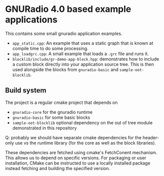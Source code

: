 # GNURadio 4.0 based example applications

This contains some small gnuradio application examples.

- `app_static.cpp`: An example that uses a static graph that is known at compile time to do some processing.
- `app_loadgrc.cpp`: A small example that loads a `.grc` file and runs it.
- `blocklib/include/gr-demo-app-block.hpp`: demonstrates how to include a custom block directly into
   your application source tree. This is then used alongside the blocks from `gnuradio-basic` and `sample-oot-blocklib`.

## Build system

The project is a regular cmake project that depends on
 - `gnuradio-core` for the gnuradio runtime
 - `gnuradio-basic` for some basic blocks
 - `sample-oot-blocklib` optional dependency on the out of tree module demonstrated in this repository

 Q: probably we should have separate cmake dependencies for the header-only use vs the runtime library (for the core as well as the block libraries).

These dependencies are fetched using cmake's FetchConent mechanism. This allows us to depend on specific versions.
For packaging or user installation, CMake can be instructed to use a locally installed package instead fetching and building the specified version.

